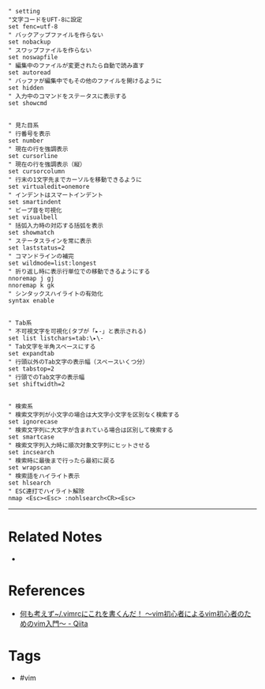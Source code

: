 ```
" setting
"文字コードをUFT-8に設定
set fenc=utf-8
" バックアップファイルを作らない
set nobackup
" スワップファイルを作らない
set noswapfile
" 編集中のファイルが変更されたら自動で読み直す
set autoread
" バッファが編集中でもその他のファイルを開けるように
set hidden
" 入力中のコマンドをステータスに表示する
set showcmd


" 見た目系
" 行番号を表示
set number
" 現在の行を強調表示
set cursorline
" 現在の行を強調表示（縦）
set cursorcolumn
" 行末の1文字先までカーソルを移動できるように
set virtualedit=onemore
" インデントはスマートインデント
set smartindent
" ビープ音を可視化
set visualbell
" 括弧入力時の対応する括弧を表示
set showmatch
" ステータスラインを常に表示
set laststatus=2
" コマンドラインの補完
set wildmode=list:longest
" 折り返し時に表示行単位での移動できるようにする
nnoremap j gj
nnoremap k gk
" シンタックスハイライトの有効化
syntax enable


" Tab系
" 不可視文字を可視化(タブが「▸-」と表示される)
set list listchars=tab:\▸\-
" Tab文字を半角スペースにする
set expandtab
" 行頭以外のTab文字の表示幅（スペースいくつ分）
set tabstop=2
" 行頭でのTab文字の表示幅
set shiftwidth=2


" 検索系
" 検索文字列が小文字の場合は大文字小文字を区別なく検索する
set ignorecase
" 検索文字列に大文字が含まれている場合は区別して検索する
set smartcase
" 検索文字列入力時に順次対象文字列にヒットさせる
set incsearch
" 検索時に最後まで行ったら最初に戻る
set wrapscan
" 検索語をハイライト表示
set hlsearch
" ESC連打でハイライト解除
nmap <Esc><Esc> :nohlsearch<CR><Esc>
```

---
# Related Notes
- 

# References
- [何も考えず~/.vimrcにこれを書くんだ！ 〜vim初心者によるvim初心者のためのvim入門〜 - Qiita](https://qiita.com/morikooooo/items/9fd41bcd8d1ce9170301#%E8%AA%B0%E3%81%8B%E3%81%AE%E3%83%91%E3%82%AF%E3%83%AA%E3%81%8B%E3%82%89%E3%81%AF%E3%81%98%E3%82%81%E3%82%88%E3%81%86)

# Tags
- #vim 